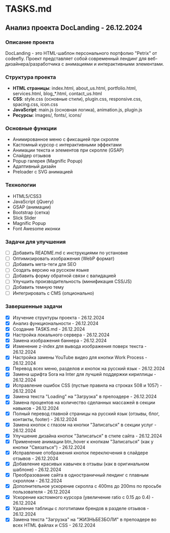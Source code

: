 # TASKS.md

## Анализ проекта DocLanding - 26.12.2024

### Описание проекта
DocLanding - это HTML-шаблон персонального портфолио "Petrix" от codeefly. Проект представляет собой современный лендинг для веб-дизайнера/разработчика с анимациями и интерактивными элементами.

### Структура проекта
- **HTML страницы**: index.html, about_us.html, portfolio.html, services.html, blog_*.html, contact_us.html
- **CSS**: style.css (основные стили), plugin.css, responsive.css, spacing.css, icon.css
- **JavaScript**: main.js (основная логика), animation.js, plugin.js
- **Ресурсы**: images/, fonts/, icons/

### Основные функции
- Анимированное меню с фиксацией при скролле
- Кастомный курсор с интерактивными эффектами
- Анимации текста и элементов при скролле (GSAP)
- Слайдер отзывов
- Popup галерея (Magnific Popup)
- Адаптивный дизайн
- Preloader с SVG анимацией

### Технологии
- HTML5/CSS3
- JavaScript (jQuery)
- GSAP (анимации)
- Bootstrap (сетка)
- Slick Slider
- Magnific Popup
- Font Awesome иконки

### Задачи для улучшения
- [ ] Добавить README.md с инструкциями по установке
- [ ] Оптимизировать изображения (WebP формат)
- [ ] Добавить мета-теги для SEO
- [ ] Создать версию на русском языке
- [ ] Добавить форму обратной связи с валидацией
- [ ] Улучшить производительность (минификация CSS/JS)
- [ ] Добавить темную тему
- [ ] Интегрировать с CMS (опционально)

### Завершенные задачи
- [x] Изучение структуры проекта - 26.12.2024
- [x] Анализ функциональности - 26.12.2024
- [x] Создание TASKS.md - 26.12.2024
- [x] Настройка локального сервера - 26.12.2024
- [x] Замена изображения баннера - 26.12.2024
- [x] Изменение z-index для вывода изображения поверх текста - 26.12.2024
- [x] Настройка замены YouTube видео для кнопки Work Process - 26.12.2024
- [x] Перевод всех меню, разделов и кнопок на русский язык - 26.12.2024
- [x] Замена шрифта Sora на Inter для лучшей поддержки кириллицы - 26.12.2024
- [x] Исправление ошибок CSS (пустые правила на строках 508 и 1057) - 26.12.2024
- [x] Замена текста "Loading" на "Загрузка" в прелоадере - 26.12.2024
- [x] Замена процентов на количество сделанных массажей в секции навыков - 26.12.2024
- [x] Полный перевод главной страницы на русский язык (отзывы, блог, контакты, footer) - 26.12.2024
- [x] Замена кнопок с глазом на кнопки "Записаться" в секции услуг - 26.12.2024
- [x] Улучшение дизайна кнопок "Записаться" в стиле сайта - 26.12.2024
- [x] Применение анимации btn_hover к кнопкам "Записаться" (как у кнопки "Связаться") - 26.12.2024
- [x] Исправление отображения кнопок переключения в слайдере отзывов - 26.12.2024
- [x] Добавление красивых кавычек в отзывы (как в оригинальном шаблоне) - 26.12.2024
- [x] Преобразование сайта в одностраничный лендинг с плавным скроллом - 26.12.2024
- [x] Дополнительное ускорение скролла с 400ms до 200ms по просьбе пользователя - 26.12.2024
- [x] Ускорение кастомного курсора (увеличение ratio с 0.15 до 0.4) - 26.12.2024
- [x] Удаление таблицы с логотипами брендов в разделе отзывов - 26.12.2024
- [x] Замена текста "Загрузка" на "ЖИЗНЬБЕЗБОЛИ" в прелоадере во всех HTML файлах и CSS - 26.12.2024